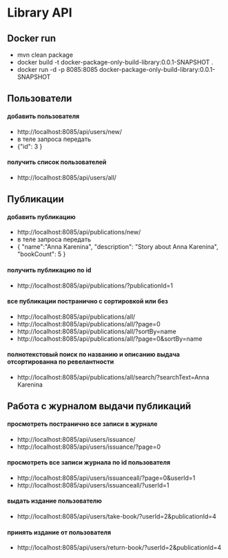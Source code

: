 # Library API

## Docker run
* mvn clean package
* docker build -t docker-package-only-build-library:0.0.1-SNAPSHOT .
* docker run -d -p 8085:8085 docker-package-only-build-library:0.0.1-SNAPSHOT

## Пользователи

#### добавить пользователя
* http://localhost:8085/api/users/new/
* в теле запроса передать
* {"id": 3 }

#### получить список пользователей
* http://localhost:8085/api/users/all/

## Публикации

#### добавить публикацию
* http://localhost:8085/api/publications/new/
* в теле запроса передать
* {
  "name":"Anna Karenina",
  "description": "Story about Anna Karenina",
  "bookCount": 5
  }

#### получить публикацию по id
* http://localhost:8085/api/publications/?publicationId=1

#### все публикации постранично с сортировкой или без
* http://localhost:8085/api/publications/all/
* http://localhost:8085/api/publications/all/?page=0
* http://localhost:8085/api/publications/all/?sortBy=name
* http://localhost:8085/api/publications/all/?page=0&sortBy=name

#### полнотекстовый поиск по названию и описанию выдача отсортированна по ревелантности
* http://localhost:8085/api/publications/all/search/?searchText=Anna Karenina

## Работа с журналом выдачи публикаций

#### просмотреть постранично все записи в журнале
* http://localhost:8085/api/users/issuance/
* http://localhost:8085/api/users/issuance/?page=0

#### просмотреть все записи журнала по id пользователя
* http://localhost:8085/api/users/issuanceall/?page=0&userId=1
* http://localhost:8085/api/users/issuanceall/?userId=1

#### выдать издание пользователю
* http://localhost:8085/api/users/take-book/?userId=2&publicationId=4

#### принять издание от пользователя
* http://localhost:8085/api/users/return-book/?userId=2&publicationId=4